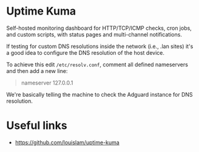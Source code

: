 # Uptime Kuma

Self-hosted monitoring dashboard for HTTP/TCP/ICMP checks, cron jobs, and custom scripts, with status pages and multi-channel notifications.

If testing for custom DNS resolutions inside the network (i.e., .lan sites) it's a good idea to configure the DNS resolution of the host device.

To achieve this edit `/etc/resolv.conf`, comment all defined nameservers and then add a new line:

>nameserver 127.0.0.1  

We're basically telling the machine to check the Adguard instance for DNS resolution.


# Useful links

- https://github.com/louislam/uptime-kuma
